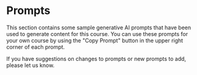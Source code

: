 # Prompts

This section contains some sample generative AI prompts that have been used to generate
content for this course.  You can use these prompts for your own course by using the "Copy Prompt" button
in the upper right corner of each prompt.

If you have suggestions on changes to prompts or new prompts to add, please let us know.
